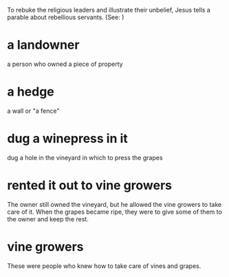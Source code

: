 To rebuke the religious leaders and illustrate their unbelief, Jesus tells a parable about rebellious servants. (See: )

# a landowner
a person who owned a piece of property

# a hedge
a wall or "a fence"

# dug a winepress in it
dug a hole in the vineyard in which to press the grapes

# rented it out to vine growers
The owner still owned the vineyard, but he allowed the vine growers to take care of it. When the grapes became ripe, they were to give some of them to the owner and keep the rest.

# vine growers
These were people who knew how to take care of vines and grapes.